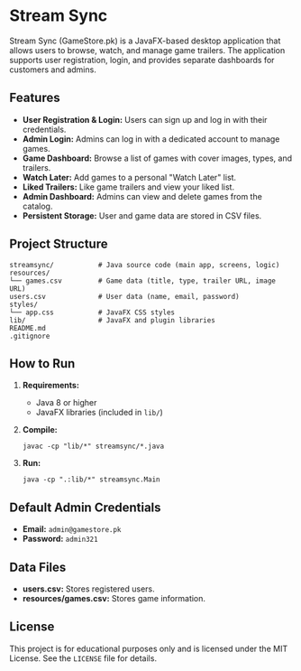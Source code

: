 # Stream Sync

Stream Sync (GameStore.pk) is a JavaFX-based desktop application that allows users to browse, watch, and manage game trailers. The application supports user registration, login, and provides separate dashboards for customers and admins.

## Features

- **User Registration & Login:** Users can sign up and log in with their credentials.
- **Admin Login:** Admins can log in with a dedicated account to manage games.
- **Game Dashboard:** Browse a list of games with cover images, types, and trailers.
- **Watch Later:** Add games to a personal "Watch Later" list.
- **Liked Trailers:** Like game trailers and view your liked list.
- **Admin Dashboard:** Admins can view and delete games from the catalog.
- **Persistent Storage:** User and game data are stored in CSV files.

## Project Structure

```
streamsync/           # Java source code (main app, screens, logic)
resources/
└── games.csv         # Game data (title, type, trailer URL, image URL)
users.csv             # User data (name, email, password)
styles/
└── app.css           # JavaFX CSS styles
lib/                  # JavaFX and plugin libraries
README.md
.gitignore
```

## How to Run

1. **Requirements:**
   - Java 8 or higher
   - JavaFX libraries (included in `lib/`)

2. **Compile:**
   ```
   javac -cp "lib/*" streamsync/*.java
   ```

3. **Run:**
   ```
   java -cp ".:lib/*" streamsync.Main
   ```

## Default Admin Credentials

- **Email:** `admin@gamestore.pk`
- **Password:** `admin321`

## Data Files

- **users.csv:** Stores registered users.
- **resources/games.csv:** Stores game information.

## License

This project is for educational purposes only and is licensed under the MIT License. See the `LICENSE` file for details.

